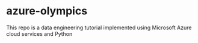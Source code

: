 # azure-olympics
This repo is a data engineering tutorial implemented using Microsoft Azure cloud services and Python
